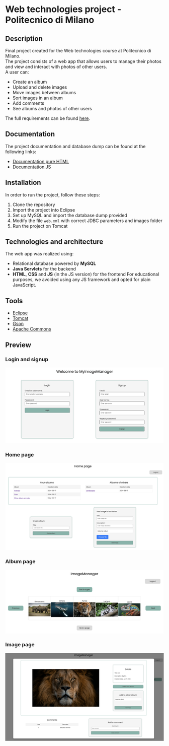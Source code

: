 # Web technologies project - Politecnico di Milano

## Description
Final project created for the Web technologies course at Politecnico di Milano.  
The project consists of a web app that allows users to manage their photos and view and interact with photos of other users.  
A user can:
- Create an album
- Upload and delete images
- Move images between albums
- Sort images in an album
- Add comments
- See albums and photos of other users

The full requirements can be found [here](https://github.com/kevinziroldi/image-manager-webapp/blob/main/requirements.pdf).

## Documentation 
The project documentation and database dump can be found at the following links:
- [Documentation pure HTML](https://github.com/kevinziroldi/image-manager-webapp/tree/main/tiw-2024-ziroldi-volpari-pure-html/documents)
- [Documentation JS](https://github.com/kevinziroldi/image-manager-webapp/tree/main/tiw-2024-ziroldi-volpari-js/documents)

## Installation 
In order to run the project, follow these steps:
1. Clone the repository
2. Import the project into Eclipse
3. Set up MySQL and import the database dump provided
4. Modify the file `web.xml` with correct JDBC parameters and images folder
5. Run the project on Tomcat

## Technologies and architecture
The web app was realized using:
- Relational database powered by **MySQL**
- **Java Servlets** for the backend 
- **HTML**, **CSS** and **JS** (in the JS version) for the frontend 
For educational purposes, we avoided using any JS framework and opted for plain JavaScript.

## Tools 
- [Eclipse](https://www.eclipse.org)
- [Tomcat](https://tomcat.apache.org)
- [Gson](https://github.com/google/gson)
- [Apache Commons](https://commons.apache.org)

## Preview
### Login and signup
<img src="https://github.com/kevinziroldi/image-manager-webapp/blob/main/tiw-2024-ziroldi-volpari-pure-html/photos/login_pure_html.png">

### Home page
<img src="https://github.com/kevinziroldi/image-manager-webapp/blob/main/tiw-2024-ziroldi-volpari-pure-html/photos/home_pure_html.png">

### Album page
<img src="https://github.com/kevinziroldi/image-manager-webapp/blob/main/tiw-2024-ziroldi-volpari-js/photos/album_js.png">

### Image page
<img src="https://github.com/kevinziroldi/image-manager-webapp/blob/main/tiw-2024-ziroldi-volpari-js/photos/image_js.png">

